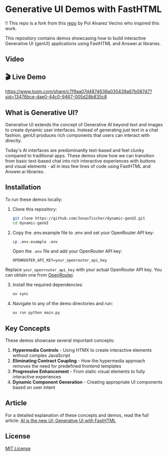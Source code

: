 # Generative UI Demos with FastHTML

!! This repo is a fork from this [repo](https://github.com/kafkasl/genUI) by Pol Alvarez Vecino who inspired this work.

This repository contains demos showcasing how to build interactive Generative UI (genUI) applications using FastHTML and Answer.ai libraries.

## Video
## 🎬 Live Demo

https://www.loom.com/share/c7f9aa07d4874638a035439a67b08747?sid=13476bce-dae0-44c0-9467-005d28b835c8



## What is Generative UI?

Generative UI extends the concept of Generative AI beyond text and images to create dynamic user interfaces. Instead of generating just text in a chat fashion, genUI produces rich components that users can interact with directly.

Today's AI interfaces are predominantly text-based and feel clunky compared to traditional apps. These demos show how we can transition from basic text-based chat into rich interactive experiences with buttons and visual elements - all in less few lines of code using FastHTML and Answer.ai libraries.


## Installation


To run these demos locally:



1. Clone this repository:
   ```bash
   git clone https://github.com/JonasTischer/dynamic-genUI.git
   cd dynamic-genUI
   ```
2. Copy the .env.example file to .env and set your OpenRouter API key:
   ```bash
   cp .env.example .env
   ```

   Open the `.env` file and add your OpenRouter API key:
   ```plaintext
   OPENROUTER_API_KEY=your_openrouter_api_key
   ```
Replace `your_openrouter_api_key` with your actual OpenRouter API key. You can obtain one from [OpenRouter](https://openrouter.ai/).

3. Install the required dependencies:
   ```bash
   uv sync
   ```

4. Navigate to any of the demo directories and run:
   ```bash
   uv run python main.py
   ```

## Key Concepts

These demos showcase several important concepts:

1. **Hypermedia Controls** - Using HTMX to create interactive elements without complex JavaScript
2. **Eliminating Contract Coupling** - How the hypermedia approach removes the need for predefined frontend templates
3. **Progressive Enhancement** - From static visual elements to fully interactive experiences
4. **Dynamic Component Generation** - Creating appropriate UI components based on user intent

## Article

For a detailed explanation of these concepts and demos, read the full article: [AI is the new UI: Generative UI with FastHTML](https://medium.com/@pol.avec/ai-is-the-new-ui-generative-ui-with-fasthtml-e8cfcc98e5b5)


## License

[MIT License](LICENSE)
